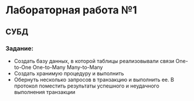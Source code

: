 # Лабораторная работа №1
## СУБД

### Задание:
- Создать базу данных, в которой таблицы реализовывали связи One-to-One One-to-Many Many-to-Many
- Создать хранимую процедуру и выполнить
- Обернуть несколько запросов в транзакцию и выполнить ее. В протокол поместить результаты успешного и неудачного выполнения транзакции